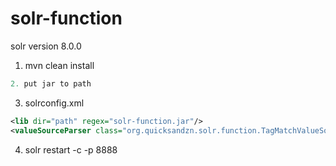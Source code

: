 # solr-function

solr version 8.0.0

1. mvn clean install

```js
2. put jar to path 
```
3. solrconfig.xml
```xml
<lib dir="path" regex="solr-function.jar"/>
<valueSourceParser class="org.quicksandzn.solr.function.TagMatchValueSourceParser" name="tag_match"/>
```
4. solr restart -c -p 8888

